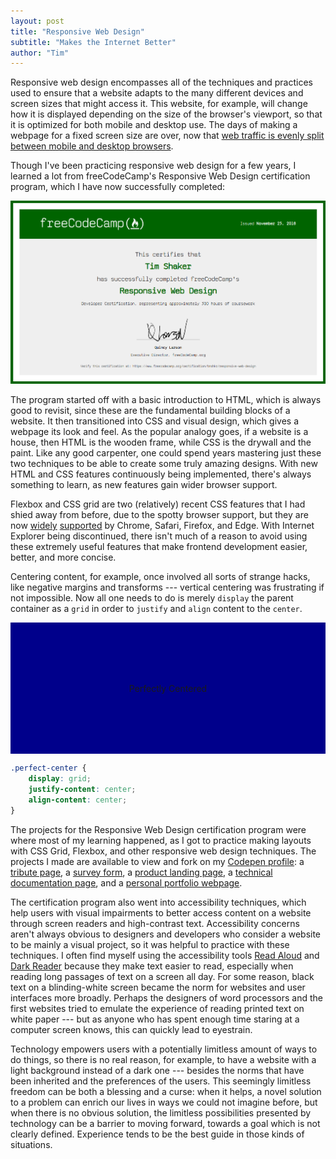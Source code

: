 ```yaml
---
layout: post
title: "Responsive Web Design"
subtitle: "Makes the Internet Better"
author: "Tim"
---
```


Responsive web design encompasses all of the techniques and practices used to ensure that
a website adapts to the many different devices and screen sizes that might access
it. This website, for example, will change how it is displayed depending
on the size of the browser's viewport, so that it is optimized for both mobile and desktop
use. The days of making a webpage for a fixed screen size are over, now that
[web traffic is evenly split between mobile and desktop browsers](http://gs.statcounter.com/platform-market-share/desktop-mobile-tablet/worldwide/#monthly-201710-201810).

Though I've been practicing responsive web design for a few years, I learned
a lot from freeCodeCamp's Responsive Web Design certification program, which I
have now successfully completed:

<a href="https://www.freecodecamp.org/certification/tmshkr/responsive-web-design" alt="Responsive Web Design Certification" target="_blank">
<img src="../assets/blog/images/fcc-responsive-web-design-cert.png" />
</a>

The program started off with a basic introduction to HTML, which is always good to
revisit, since these are the fundamental building blocks of a website. It then transitioned
into CSS and visual design, which gives a webpage its look and feel.
As the popular analogy goes, if a website is a house, then HTML is the
wooden frame, while CSS is the drywall and the paint. Like any good carpenter, one
could spend years mastering just these two techniques to be able to create some
truly amazing designs. With new HTML and CSS features continuously being implemented,
there's always something to learn, as new features gain wider browser support.

Flexbox and CSS grid are two (relatively) recent CSS features that I had shied away
from before, due to the spotty browser support, but they are now [widely](https://caniuse.com/#feat=flexbox) [supported](https://caniuse.com/#feat=css-grid)
by Chrome, Safari, Firefox, and Edge. With Internet Explorer being discontinued,
there isn't much of a reason to avoid using these extremely useful features that make frontend
development easier, better, and more concise.

Centering content, for example, once involved all sorts of strange hacks, like negative margins and transforms
--- vertical centering was frustrating if not impossible. Now all one needs to do is
merely `display` the parent container as a `grid` in order to `justify` and `align`
content to the `center`.

<style>
.perfect-center {
    display: grid;
    height: 15em;
    background: darkblue;
    justify-content: center;
    align-content: center;
}
</style>

<div class="perfect-center full-width-mobile">
Perfectly Centered
</div>

 
```css
.perfect-center {
    display: grid;
    justify-content: center;
    align-content: center;
}
```

The projects for the Responsive Web Design certification program were where most
of my learning happened, as I got to practice making layouts with CSS Grid, Flexbox,
and other responsive web design techniques. The projects I made are available to view and fork
on my [Codepen profile](https://codepen.io/tmshkr/): a [tribute page](https://codepen.io/tmshkr/pen/vVXOvV), a [survey form](https://codepen.io/tmshkr/pen/QZPXew),
a [product landing page](https://codepen.io/tmshkr/pen/MPdymB), a [technical documentation page](https://codepen.io/tmshkr/pen/oaKzNW),
and a [personal portfolio webpage](https://codepen.io/tmshkr/pen/vQEmJj).

The certification program also went into accessibility techniques, which help users
with visual impairments to better access content on a website through screen readers and
high-contrast text. Accessibility concerns aren't always obvious to
designers and developers who consider a website to be mainly a visual project,
so it was helpful to practice with these techniques. I often find myself using the
accessibility tools [Read Aloud](https://addon.readaloud.app/) and [Dark Reader](https://darkreader.org/)
because they make text easier to read, especially when reading long passages
of text on a screen all day. For some reason, black text on a blinding-white screen
became the norm for websites and user interfaces more broadly. Perhaps the designers
of word processors and the first websites tried to emulate the experience of reading printed text on white paper
--- but as anyone who has spent enough time staring at a computer screen knows,
this can quickly lead to eyestrain.

Technology empowers users with a potentially limitless amount of ways to do things,
so there is no real reason, for example, to have a website with a light background
instead of a dark one --- besides the norms that have been inherited and the preferences
of the users. This seemingly limitless freedom can be both a blessing and a curse:
when it helps, a novel solution to a problem can enrich our lives in ways we could
not imagine before, but when there is no obvious solution, the limitless possibilities
presented by technology can be a barrier to moving forward, towards a goal which
is not clearly defined. Experience tends to be the best guide in those
kinds of situations.
